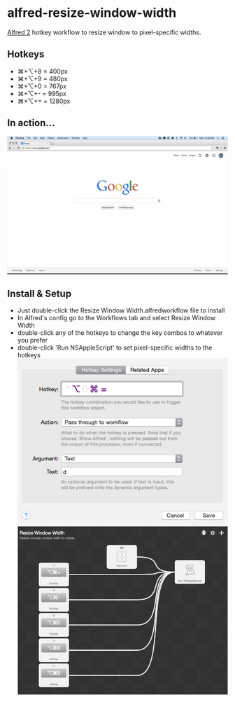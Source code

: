 alfred-resize-window-width
==========================

[Alfred 2](http://www.alfredapp.com/) hotkey workflow to resize window to pixel-specific widths.

## Hotkeys
- ⌘+⌥+8 = 400px
- ⌘+⌥+9 = 480px
- ⌘+⌥+0 = 767px
- ⌘+⌥+- = 995px
- ⌘+⌥+= = 1280px

## In action...
![alt text][demo]

## Install & Setup
- Just double-click the Resize Window Width.alfredworkflow file to install
- In Alfred's config go to the Workflows tab and select Resize Window Width
- double-click any of the hotkeys to change the key combos to whatever you prefer
- double-click 'Run NSAppleScript' to set pixel-specific widths to the hotkeys
![alt text][scrn2]
![alt text][scrn1]

[demo]: ./demo/alfred-resizewindowwidth-demo.mov.gif "In action"
[scrn1]: ./screenshots/alfred-resizewindowwidth-1.png "hotkeys overview"
[scrn2]: ./screenshots/alfred-resizewindowwidth-2.png "hotkey"
